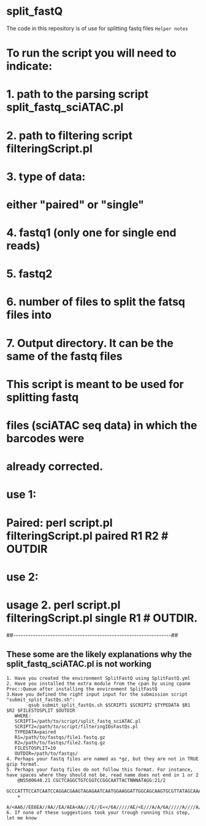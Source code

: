 # split_fastQ

The code in this repository is of use for splitting fastq files
`Helper notes`
# To run the script you will need to indicate:                     #
# 1. path to the parsing script split_fastq_sciATAC.pl             #
# 2. path to filtering script filteringScript.pl                   #
# 3. type of data:                                                 #
#    either "paired" or "single"                                   #
# 4. fastq1 (only one for single end reads)                        #
# 5. fastq2                                                        #
# 6. number of files to split the fatsq files into                 #
# 7. Output directory. It can be the same of the fastq files       #
#                                                                  #
# This script is meant to be used for splitting fastq              #
# files (sciATAC seq data) in which the barcodes were              #
# already corrected.                                               #
#                                                                  #
# use 1:                                                           #
# Paired: perl script.pl filteringScript.pl paired R1 R2 # OUTDIR  #
# use 2:                                                           #
# usage 2. perl script.pl filteringScript.pl single R1 # OUTDIR.   #
##----------------------------------------------------------------##


## These some are the likely explanations why the split_fastq_sciATAC.pl is not working
	1. Have you created the environment SplitFastQ using SplitFastQ.yml
	2. Have you installed the extra module from the cpan by using cpanm Proc::Queue after installing the environment SplitFastQ
	3.Have you defined the right input input for the submission script "submit_split_fastQs.sh":
	        qsub submit_split_fastQs.sh $SCRIPT1 $SCRIPT2 $TYPEDATA $R1 $R2 $FILESTOSPLIT $OUTDIR
	   WHERE:
	   SCRIPT1=/path/to/script/split_fastq_sciATAC.pl
	   SCRIPT2=/path/to/script/filteringIDsFastQs.pl
	   TYPEDATA=paired
	   R1=/path/to/fastqs/file1.fastq.gz
	   R2=/path/to/fastqs/file2.fastq.gz
	   FILESTOSPLIT=10
	   OUTDIR=/path/to/fastqs/
	4. Perhaps your fastq files are named as *gz, but they are not in TRUE gzip format.
	5. Perhaps your fastq files do not follow this format. For instance, have spaces where they should not be, read name does not end in 1 or 2
		@NS500648.21 CGCTCAGGCTGTCGGTCCGGCAATTACTNNNATAGG:21/2
		GCCCATTTCCATCAATCCAGGACGAAGTAGAGAATCAATGGAAGGATTGGCAGCAAGTGCGTTATAGCAAACAAAACAGCACATTTATCAAAGAGAGGAGCGGAATTATT
		+
		A/<AA6//EE6EA//AA//EA/AEA<AA///E//E<</6A/////AE/<E///A/A/6A/////A////A/6///E<E/<///A/A/<A/<//E/<</////A//<E6//
	6. If none of these suggestions took your trough running this step, let me know
